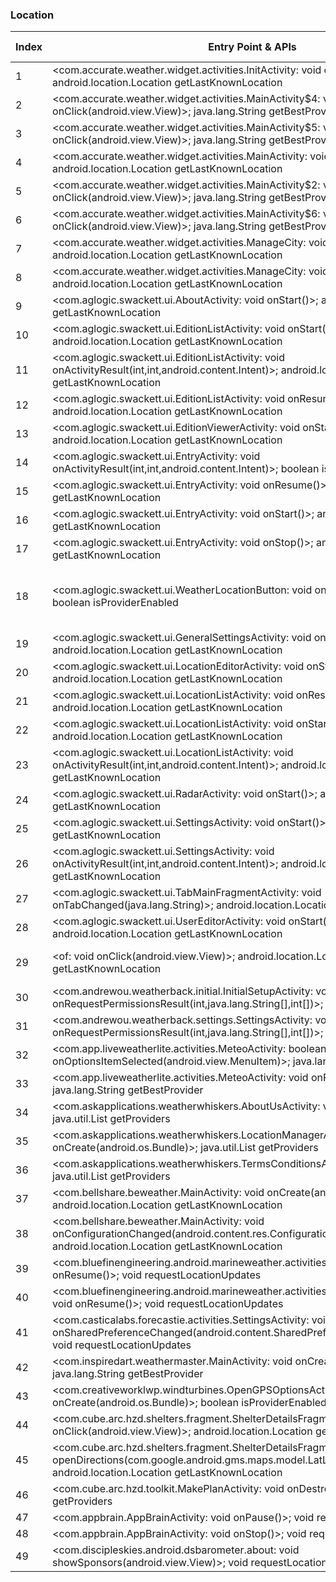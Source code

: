 ### Location
| Index | Entry Point & APIs | Screen shot | Resource id | Label |
| ------------- | ------------- | ------------- |-------------|-------------|
| 1 | <com.accurate.weather.widget.activities.InitActivity: void onResume()>; android.location.Location getLastKnownLocation | ![](D:\COSMOS\output\py\Play_win8\Weather\com.accurate.weather.widget\com.accurate.weather.widget.activities.InitActivity.png) |  | |
| 2 | <com.accurate.weather.widget.activities.MainActivity$4: void onClick(android.view.View)>; java.lang.String getBestProvider | ![](D:\COSMOS\output\py\Play_win8\Weather\com.accurate.weather.widget\com.accurate.weather.widget.activities.MainActivity.png) |  | |
| 3 | <com.accurate.weather.widget.activities.MainActivity$5: void onClick(android.view.View)>; java.lang.String getBestProvider | ![](D:\COSMOS\output\py\Play_win8\Weather\com.accurate.weather.widget\com.accurate.weather.widget.activities.MainActivity.png) |  | |
| 4 | <com.accurate.weather.widget.activities.MainActivity: void onPause()>; android.location.Location getLastKnownLocation | ![](D:\COSMOS\output\py\Play_win8\Weather\weather.widget.forecast\com.accurate.weather.widget.activities.MainActivity.png) |  | |
| 5 | <com.accurate.weather.widget.activities.MainActivity$2: void onClick(android.view.View)>; java.lang.String getBestProvider | ![](D:\COSMOS\output\py\Play_win8\Weather\com.accurate.weather.widget\com.accurate.weather.widget.activities.MainActivity.png) |  | |
| 6 | <com.accurate.weather.widget.activities.MainActivity$6: void onClick(android.view.View)>; java.lang.String getBestProvider | ![](D:\COSMOS\output\py\Play_win8\Weather\weather.widget.forecast\com.accurate.weather.widget.activities.MainActivity.png) |  | |
| 7 | <com.accurate.weather.widget.activities.ManageCity: void onResume()>; android.location.Location getLastKnownLocation | ![](D:\COSMOS\output\py\Play_win8\Weather\weather.widget.forecast\com.accurate.weather.widget.activities.ManageCity.png) |  | |
| 8 | <com.accurate.weather.widget.activities.ManageCity: void onPause()>; android.location.Location getLastKnownLocation | ![](D:\COSMOS\output\py\Play_win8\Weather\weather.widget.forecast\com.accurate.weather.widget.activities.ManageCity.png) |  | |
| 9 | <com.aglogic.swackett.ui.AboutActivity: void onStart()>; android.location.Location getLastKnownLocation | ![](D:\COSMOS\output\py\Play_win8\Weather\com.aglogic.swackett\com.aglogic.swackett.ui.AboutActivity.png) |  | |
| 10 | <com.aglogic.swackett.ui.EditionListActivity: void onStart()>; android.location.Location getLastKnownLocation | ![](D:\COSMOS\output\py\Play_win8\Weather\com.aglogic.swackett\com.aglogic.swackett.ui.EditionListActivity.png) |  | |
| 11 | <com.aglogic.swackett.ui.EditionListActivity: void onActivityResult(int,int,android.content.Intent)>; android.location.Location getLastKnownLocation | ![](D:\COSMOS\output\py\Play_win8\Weather\com.aglogic.swackett\com.aglogic.swackett.ui.EditionListActivity.png) |  | |
| 12 | <com.aglogic.swackett.ui.EditionListActivity: void onResume()>; android.location.Location getLastKnownLocation | ![](D:\COSMOS\output\py\Play_win8\Weather\com.aglogic.swackett\com.aglogic.swackett.ui.EditionListActivity.png) |  | |
| 13 | <com.aglogic.swackett.ui.EditionViewerActivity: void onStart()>; android.location.Location getLastKnownLocation | ![](D:\COSMOS\output\py\Play_win8\Weather\com.aglogic.swackett\com.aglogic.swackett.ui.EditionViewerActivity.png) |  | |
| 14 | <com.aglogic.swackett.ui.EntryActivity: void onActivityResult(int,int,android.content.Intent)>; boolean isProviderEnabled | ![](D:\COSMOS\output\py\Play_win8\Weather\com.aglogic.swackett\com.aglogic.swackett.ui.EntryActivity.png) |  | |
| 15 | <com.aglogic.swackett.ui.EntryActivity: void onResume()>; android.location.Location getLastKnownLocation | ![](D:\COSMOS\output\py\Play_win8\Weather\com.aglogic.swackett\com.aglogic.swackett.ui.EntryActivity.png) |  | |
| 16 | <com.aglogic.swackett.ui.EntryActivity: void onStart()>; android.location.Location getLastKnownLocation | ![](D:\COSMOS\output\py\Play_win8\Weather\com.aglogic.swackett\com.aglogic.swackett.ui.EntryActivity.png) |  | |
| 17 | <com.aglogic.swackett.ui.EntryActivity: void onStop()>; android.location.Location getLastKnownLocation | ![](D:\COSMOS\output\py\Play_win8\Weather\com.aglogic.swackett\com.aglogic.swackett.ui.EntryActivity.png) |  | |
| 18 | <com.aglogic.swackett.ui.WeatherLocationButton: void onAttachedToWindow()>; boolean isProviderEnabled | ![](D:\COSMOS\output\py\Play_win8\Weather\com.aglogic.swackett\com.aglogic.swackett.ui.EntryActivity.png) | {'2131099733': <sensitive_component.SensitiveComponent.SensitiveView object at 0x0000012523D9A3C8>, '2131099744': <sensitive_component.SensitiveComponent.SensitiveView object at 0x0000012523D9A400>} | |
| 19 | <com.aglogic.swackett.ui.GeneralSettingsActivity: void onStart()>; android.location.Location getLastKnownLocation | ![](D:\COSMOS\output\py\Play_win8\Weather\com.aglogic.swackett\com.aglogic.swackett.ui.GeneralSettingsActivity.png) |  | |
| 20 | <com.aglogic.swackett.ui.LocationEditorActivity: void onStart()>; android.location.Location getLastKnownLocation | ![](D:\COSMOS\output\py\Play_win8\Weather\com.aglogic.swackett\com.aglogic.swackett.ui.LocationEditorActivity.png) |  | |
| 21 | <com.aglogic.swackett.ui.LocationListActivity: void onResume()>; android.location.Location getLastKnownLocation | ![](D:\COSMOS\output\py\Play_win8\Weather\com.aglogic.swackett\com.aglogic.swackett.ui.LocationListActivity.png) |  | |
| 22 | <com.aglogic.swackett.ui.LocationListActivity: void onStart()>; android.location.Location getLastKnownLocation | ![](D:\COSMOS\output\py\Play_win8\Weather\com.aglogic.swackett\com.aglogic.swackett.ui.LocationListActivity.png) |  | |
| 23 | <com.aglogic.swackett.ui.LocationListActivity: void onActivityResult(int,int,android.content.Intent)>; android.location.Location getLastKnownLocation | ![](D:\COSMOS\output\py\Play_win8\Weather\com.aglogic.swackett\com.aglogic.swackett.ui.LocationListActivity.png) |  | |
| 24 | <com.aglogic.swackett.ui.RadarActivity: void onStart()>; android.location.Location getLastKnownLocation | ![](D:\COSMOS\output\py\Play_win8\Weather\com.aglogic.swackett\com.aglogic.swackett.ui.RadarActivity.png) |  | |
| 25 | <com.aglogic.swackett.ui.SettingsActivity: void onStart()>; android.location.Location getLastKnownLocation | ![](D:\COSMOS\output\py\Play_win8\Weather\com.aglogic.swackett\com.aglogic.swackett.ui.SettingsActivity.png) |  | |
| 26 | <com.aglogic.swackett.ui.SettingsActivity: void onActivityResult(int,int,android.content.Intent)>; android.location.Location getLastKnownLocation | ![](D:\COSMOS\output\py\Play_win8\Weather\com.aglogic.swackett\com.aglogic.swackett.ui.SettingsActivity.png) |  | |
| 27 | <com.aglogic.swackett.ui.TabMainFragmentActivity: void onTabChanged(java.lang.String)>; android.location.Location getLastKnownLocation | ![](D:\COSMOS\output\py\Play_win8\Weather\com.aglogic.swackett\com.aglogic.swackett.ui.TabMainFragmentActivity.png) |  | |
| 28 | <com.aglogic.swackett.ui.UserEditorActivity: void onStart()>; android.location.Location getLastKnownLocation | ![](D:\COSMOS\output\py\Play_win8\Weather\com.aglogic.swackett\com.aglogic.swackett.ui.UserEditorActivity.png) |  | |
| 29 | <of: void onClick(android.view.View)>; android.location.Location getLastKnownLocation | ![](D:\COSMOS\output\py\Play_win8\Weather\com.aglogic.swackett\com.aglogic.swackett.ui.UserEditorActivity.png) | {'2131099762': <sensitive_component.SensitiveComponent.SensitiveView object at 0x000001252404EF28>} | |
| 30 | <com.andrewou.weatherback.initial.InitialSetupActivity: void onRequestPermissionsResult(int,java.lang.String[],int[])>; boolean isProviderEnabled | ![](D:\COSMOS\output\py\Play_win8\Weather\com.andrewou.weatherback\com.andrewou.weatherback.initial.InitialSetupActivity.png) |  | |
| 31 | <com.andrewou.weatherback.settings.SettingsActivity: void onRequestPermissionsResult(int,java.lang.String[],int[])>; boolean isProviderEnabled | ![](D:\COSMOS\output\py\Play_win8\Weather\com.andrewou.weatherback\com.andrewou.weatherback.settings.SettingsActivity.png) |  | |
| 32 | <com.app.liveweatherlite.activities.MeteoActivity: boolean onOptionsItemSelected(android.view.MenuItem)>; java.lang.String getBestProvider | ![](D:\COSMOS\output\py\Play_win8\Weather\com.app.liveweatherlite\com.app.liveweatherlite.activities.MeteoActivity.png) |  | |
| 33 | <com.app.liveweatherlite.activities.MeteoActivity: void onResume()>; java.lang.String getBestProvider | ![](D:\COSMOS\output\py\Play_win8\Weather\com.app.liveweatherlite\com.app.liveweatherlite.activities.MeteoActivity.png) |  | |
| 34 | <com.askapplications.weatherwhiskers.AboutUsActivity: void onPause()>; java.util.List getProviders | ![](D:\COSMOS\output\py\Play_win8\Weather\com.askapplications.weatherwhiskers\com.askapplications.weatherwhiskers.AboutUsActivity.png) |  | |
| 35 | <com.askapplications.weatherwhiskers.LocationManagerActivity: void onCreate(android.os.Bundle)>; java.util.List getProviders | ![](D:\COSMOS\output\py\Play_win8\Weather\com.askapplications.weatherwhiskers\com.askapplications.weatherwhiskers.LocationManagerActivity.png) |  | |
| 36 | <com.askapplications.weatherwhiskers.TermsConditionsActivity: void onPause()>; java.util.List getProviders | ![](D:\COSMOS\output\py\Play_win8\Weather\com.askapplications.weatherwhiskers\com.askapplications.weatherwhiskers.TermsConditionsActivity.png) |  | |
| 37 | <com.bellshare.beweather.MainActivity: void onCreate(android.os.Bundle)>; android.location.Location getLastKnownLocation | ![](D:\COSMOS\output\py\Play_win8\Weather\com.bellshare.beweatherfree\com.bellshare.beweather.MainActivity.png) |  | |
| 38 | <com.bellshare.beweather.MainActivity: void onConfigurationChanged(android.content.res.Configuration)>; android.location.Location getLastKnownLocation | ![](D:\COSMOS\output\py\Play_win8\Weather\com.bellshare.beweatherfree\com.bellshare.beweather.MainActivity.png) |  | |
| 39 | <com.bluefinengineering.android.marineweather.activities.FavoritesActivity: void onResume()>; void requestLocationUpdates | ![](D:\COSMOS\output\py\Play_win8\Weather\com.bluefinengineering.android.marineweather\com.bluefinengineering.android.marineweather.activities.FavoritesActivity.png) |  | |
| 40 | <com.bluefinengineering.android.marineweather.activities.LayersPreferenceActivity: void onResume()>; void requestLocationUpdates | ![](D:\COSMOS\output\py\Play_win8\Weather\com.bluefinengineering.android.marineweather\com.bluefinengineering.android.marineweather.activities.LayersPreferenceActivity.png) |  | |
| 41 | <com.casticalabs.forecastie.activities.SettingsActivity: void onSharedPreferenceChanged(android.content.SharedPreferences,java.lang.String)>; void requestLocationUpdates | ![](D:\COSMOS\output\py\Play_win8\Weather\com.casticalabs.forecastie\com.casticalabs.forecastie.activities.SettingsActivity.png) |  | |
| 42 | <com.inspiredart.weathermaster.MainActivity: void onCreate(android.os.Bundle)>; java.lang.String getBestProvider | ![](D:\COSMOS\output\py\Play_win8\Weather\com.inspiredart.niceweather\com.inspiredart.weathermaster.MainActivity.png) |  | |
| 43 | <com.creativeworklwp.windturbines.OpenGPSOptionsActivity: void onCreate(android.os.Bundle)>; boolean isProviderEnabled | ![](D:\COSMOS\output\py\Play_win8\Weather\com.creativeworklwp.windturbines\com.creativeworklwp.windturbines.OpenGPSOptionsActivity.png) |  | |
| 44 | <com.cube.arc.hzd.shelters.fragment.ShelterDetailsFragment: void onClick(android.view.View)>; android.location.Location getLastKnownLocation | ![](D:\COSMOS\output\py\Play_win8\Weather\com.cube.arc.hfa\com.cube.arc.hzd.shelters.SheltersDetailActivity.png) |  | |
| 45 | <com.cube.arc.hzd.shelters.fragment.ShelterDetailsFragment: void openDirections(com.google.android.gms.maps.model.LatLng)>; android.location.Location getLastKnownLocation | ![](D:\COSMOS\output\py\Play_win8\Weather\com.cube.arc.hfa\com.cube.arc.hzd.shelters.SheltersDetailActivity.png) |  | |
| 46 | <com.cube.arc.hzd.toolkit.MakePlanActivity: void onDestroy()>; java.util.List getProviders | ![](D:\COSMOS\output\py\Play_win8\Weather\com.cube.arc.hfa\com.cube.arc.hzd.toolkit.MakePlanActivity.png) |  | |
| 47 | <com.appbrain.AppBrainActivity: void onPause()>; void requestLocationUpdates | ![](D:\COSMOS\output\py\Play_win8\Weather\com.discipleskies.android.dsbarometer\com.appbrain.AppBrainActivity.png) |  | |
| 48 | <com.appbrain.AppBrainActivity: void onStop()>; void requestLocationUpdates | ![](D:\COSMOS\output\py\Play_win8\Weather\com.discipleskies.android.dsbarometer\com.appbrain.AppBrainActivity.png) |  | |
| 49 | <com.discipleskies.android.dsbarometer.about: void showSponsors(android.view.View)>; void requestLocationUpdates | ![](D:\COSMOS\output\py\Play_win8\Weather\com.discipleskies.android.dsbarometer\com.discipleskies.android.dsbarometer.about.png) |  | |
